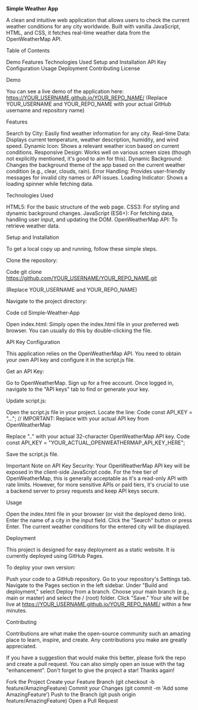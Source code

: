 **Simple Weather App**

A clean and intuitive web application that allows users to check the current weather conditions for any city worldwide. Built with vanilla JavaScript, HTML, and CSS, it fetches real-time weather data from the OpenWeatherMap API.


Table of Contents

Demo
Features
Technologies Used
Setup and Installation
API Key Configuration
Usage
Deployment
Contributing
License

Demo

You can see a live demo of the application here:
https://YOUR_USERNAME.github.io/YOUR_REPO_NAME/
(Replace YOUR_USERNAME and YOUR_REPO_NAME with your actual GitHub username and repository name)


Features

Search by City: Easily find weather information for any city.
Real-time Data: Displays current temperature, weather description, humidity, and wind speed.
Dynamic Icon: Shows a relevant weather icon based on current conditions.
Responsive Design: Works well on various screen sizes (though not explicitly mentioned, it's good to aim for this).
Dynamic Background: Changes the background theme of the app based on the current weather condition (e.g., clear, clouds, rain).
Error Handling: Provides user-friendly messages for invalid city names or API issues.
Loading Indicator: Shows a loading spinner while fetching data.

Technologies Used

HTML5: For the basic structure of the web page.
CSS3: For styling and dynamic background changes.
JavaScript (ES6+): For fetching data, handling user input, and updating the DOM.
OpenWeatherMap API: To retrieve weather data.

Setup and Installation

To get a local copy up and running, follow these simple steps.


Clone the repository:


Code
git clone https://github.com/YOUR_USERNAME/YOUR_REPO_NAME.git

(Replace YOUR_USERNAME and YOUR_REPO_NAME)


Navigate to the project directory:


Code
cd Simple-Weather-App

Open index.html:
Simply open the index.html file in your preferred web browser. You can usually do this by double-clicking the file.



API Key Configuration

This application relies on the OpenWeatherMap API. You need to obtain your own API key and configure it in the script.js file.


Get an API Key:


Go to OpenWeatherMap.
Sign up for a free account.
Once logged in, navigate to the "API keys" tab to find or generate your key.

Update script.js:


Open the script.js file in your project.
Locate the line:
Code
const API_KEY = "..."; // IMPORTANT: Replace with your actual API key from OpenWeatherMap

Replace ".." with your actual 32-character OpenWeatherMap API key.
Code
const API_KEY = "YOUR_ACTUAL_OPENWEATHERMAP_API_KEY_HERE";

Save the script.js file.


Important Note on API Key Security:
Your OpenWeatherMap API key will be exposed in the client-side JavaScript code. For the free tier of OpenWeatherMap, this is generally acceptable as it's a read-only API with rate limits. However, for more sensitive APIs or paid tiers, it's crucial to use a backend server to proxy requests and keep API keys secure.


Usage

Open the index.html file in your browser (or visit the deployed demo link).
Enter the name of a city in the input field.
Click the "Search" button or press Enter.
The current weather conditions for the entered city will be displayed.

Deployment

This project is designed for easy deployment as a static website. It is currently deployed using GitHub Pages.


To deploy your own version:


Push your code to a GitHub repository.
Go to your repository's Settings tab.
Navigate to the Pages section in the left sidebar.
Under "Build and deployment," select Deploy from a branch.
Choose your main branch (e.g., main or master) and select the / (root) folder.
Click "Save."
Your site will be live at https://YOUR_USERNAME.github.io/YOUR_REPO_NAME/ within a few minutes.

Contributing

Contributions are what make the open-source community such an amazing place to learn, inspire, and create. Any contributions you make are greatly appreciated.


If you have a suggestion that would make this better, please fork the repo and create a pull request. You can also simply open an issue with the tag "enhancement".
Don't forget to give the project a star! Thanks again!


Fork the Project
Create your Feature Branch (git checkout -b feature/AmazingFeature)
Commit your Changes (git commit -m 'Add some AmazingFeature')
Push to the Branch (git push origin feature/AmazingFeature)
Open a Pull Request
